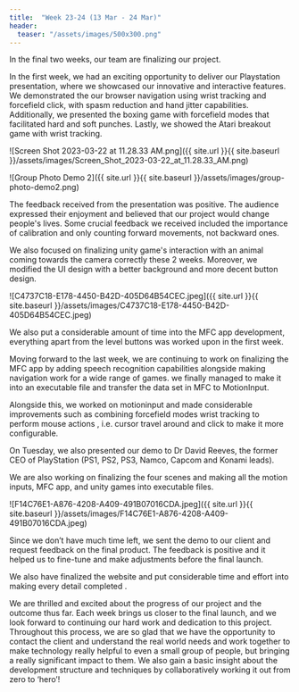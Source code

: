 ```yaml
---
title:  "Week 23-24 (13 Mar - 24 Mar)"
header:
  teaser: "/assets/images/500x300.png"
---
```


In the final two weeks, our team are finalizing our project. 

In the first week, we had an exciting opportunity to deliver our Playstation presentation, where we showcased our innovative and interactive features. We demonstrated the our browser navigation using wrist tracking and forcefield click, with spasm reduction and hand jitter capabilities. Additionally, we presented the boxing game with forcefield modes that facilitated hard and soft punches. Lastly, we showed the Atari breakout game with wrist tracking.

![Screen Shot 2023-03-22 at 11.28.33 AM.png]({{ site.url }}{{ site.baseurl }}/assets/images/Screen_Shot_2023-03-22_at_11.28.33_AM.png)

![Group Photo Demo 2]({{ site.url }}{{ site.baseurl }}/assets/images/group-photo-demo2.png)

The feedback received from the presentation was positive. The audience expressed their enjoyment and believed that our project would change people's lives. Some crucial feedback we received included the importance of calibration and only counting forward movements, not backward ones. 

We also focused on finalizing unity game's interaction with an animal coming towards the camera correctly these 2 weeks. Moreover, we modified the UI design with a better background and more decent button design.

![C4737C18-E178-4450-B42D-405D64B54CEC.jpeg]({{ site.url }}{{ site.baseurl }}/assets/images/C4737C18-E178-4450-B42D-405D64B54CEC.jpeg)

We also put a considerable amount of time into the MFC app development, everything apart from the level buttons was worked upon in the first week. 

Moving forward to the last week, we are continuing to work on finalizing the MFC app by adding speech recognition capabilities alongside making navigation work for a wide range of games. we finally managed to make it into an executable file and transfer the data set in MFC to MotionInput. 

Alongside this, we worked on motioninput and made considerable improvements such as combining forcefield modes wrist tracking to perform mouse actions , i.e. cursor travel around and click to make it more configurable. 

On Tuesday, we also presented our demo to Dr David Reeves, the former CEO of PlayStation (PS1, PS2, PS3, Namco, Capcom and Konami leads). 

We are also working on finalizing the four scenes and making all the motion inputs, MFC app, and unity games into executable files. 

![F14C76E1-A876-4208-A409-491B07016CDA.jpeg]({{ site.url }}{{ site.baseurl }}/assets/images/F14C76E1-A876-4208-A409-491B07016CDA.jpeg)

Since we don’t have much time left, we sent the demo to our client and request feedback on the final product. The feedback is positive and it helped us to fine-tune and make adjustments before the final launch. 

We also have finalized the website and put considerable time and effort into making every detail completed . 

We are thrilled and excited about the progress of our project and the outcome thus far. Each week brings us closer to the final launch, and we look forward to continuing our hard work and dedication to this project. Throughout this process, we are so glad that we have the opportunity to contact the client and understand the real world needs and work together to make technology really helpful to even a small group of people, but bringing a really significant impact to them. We also gain a basic insight about the development structure and techniques by collaboratively working it out from zero to ‘hero’!